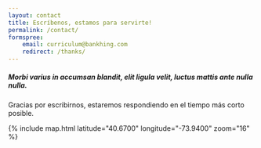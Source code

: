 ```yaml
---
layout: contact
title: Escríbenos, estamos para servirte!
permalink: /contact/
formspree:
    email: curriculum@bankhing.com 
    redirect: /thanks/
---
```


##### Morbi varius in accumsan blandit, elit ligula velit, luctus mattis ante nulla nulla.

Gracias por escribirnos, estaremos respondiendo en el tiempo más corto posible.

{% include map.html latitude="40.6700" longitude="-73.9400" zoom="16" %}
